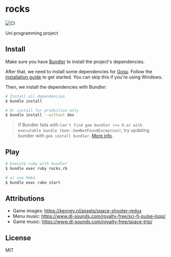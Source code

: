 # rocks

![CI](https://github.com/BjornLuG/rocks/workflows/CI/badge.svg)

Uni programming project

## Install

Make sure you have [Bundler](https://bundler.io/) to install the project's
dependencies.

After that, we need to install some dependencies for [Gosu](https://github.com/gosu/gosu).
Follow the [installation guide](https://github.com/gosu/gosu/wiki#installation)
to get started. You can skip this if you're using Windows.

Then, we install the dependencies with Bundler:

```bash
# Install all dependencies
$ bundle install

# Or install for production only
$ bundle install --without dev
```

> If Bundler fails with `Can't find gem bundler (>= 0.a) with executable bundle (Gem::GemNotFoundException)`,
try updating bundler with `gem install bundler`. [More info](https://bundler.io/blog/2019/01/04/an-update-on-the-bundler-2-release.html).

## Play

```bash
# Execute ruby with bundler
$ bundle exec ruby rocks.rb

# or use Rake
$ bundle exec rake start
```

## Attributions

- Game images: https://kenney.nl/assets/space-shooter-redux
- Menu music: https://www.dl-sounds.com/royalty-free/sci-fi-pulse-loop/
- Game music: https://www.dl-sounds.com/royalty-free/space-trip/

## License

MIT
